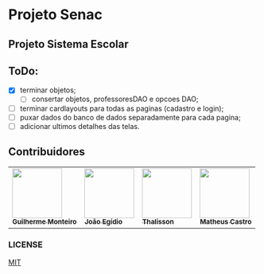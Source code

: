 # Projeto Senac

## Projeto Sistema Escolar



## ToDo:

- [x] terminar objetos;
  - [ ] consertar objetos, professoresDAO e opcoes DAO;
- [ ] terminar cardlayouts para todas as paginas (cadastro e login);
- [ ] puxar dados do banco de dados separadamente para cada pagina;
- [ ] adicionar ultimos detalhes das telas.

## Contribuidores
<table>
  <tr>
    <td><a href="https://github.com/GMkonan"><img src="https://avatars1.githubusercontent.com/u/42452771?s=400&u=7c6365bdbd8f874c770c7cfd10aaaf6eb2809f12&v=4" width="100px;"/>
        <br /><sub><b>Guilherme Monteiro</b></sub>
    </td></a>
    <td><a href="https://github.com/joaozangeli"><img src="https://avatars0.githubusercontent.com/u/65375837?s=400&u=343304a525e086d213e81ed912aee016aba888b7&v=4" width="100px;"/>
        <br /><sub><b>João Egídio</b></sub>
    </td></a>
    <td><a href="https://github.com/ThalissonC"><img src="https://avatars3.githubusercontent.com/u/65375127?s=400&v=4" width="100px;"/>
        <br /><sub><b>Thalisson</b></sub>
    </td></a>
    <td><a href="https://github.com/mateusco"><img src="https://avatars1.githubusercontent.com/u/65374944?s=400&v=4" width="100px;"/>
        <br /><sub><b>Matheus Castro</b></sub>
    </td></a>
  </tr>
</table>

### LICENSE

[MIT](https://github.com/GMkonan/Senac-Projeto/blob/master/LICENSE)

